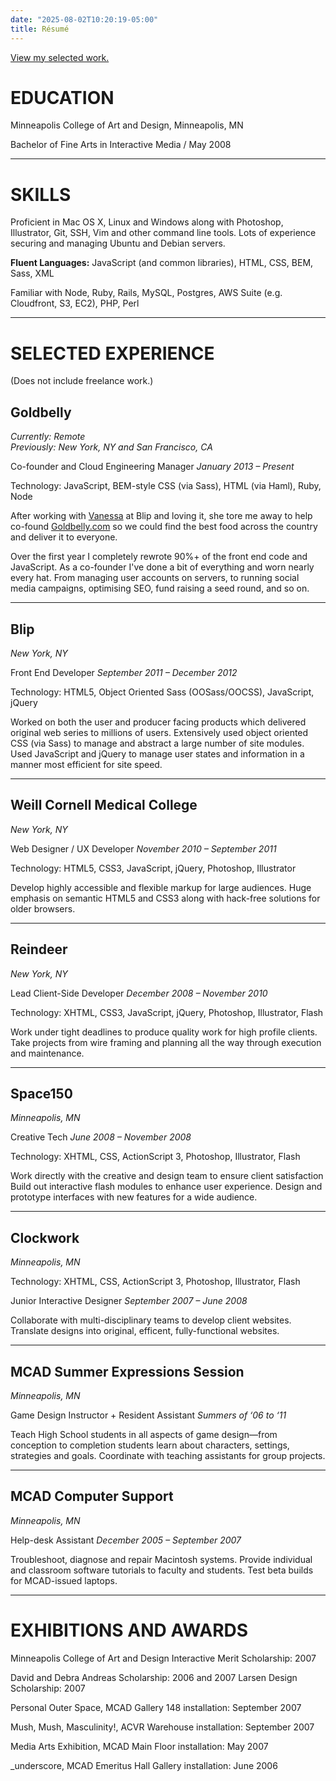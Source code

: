 ```yaml
---
date: "2025-08-02T10:20:19-05:00"
title: Résumé
---
```


[View my selected work.](/work/)

# EDUCATION

Minneapolis College of Art and Design, Minneapolis, MN

Bachelor of Fine Arts in Interactive Media / May 2008

---------------------

# SKILLS

Proficient in Mac OS X, Linux and Windows along with Photoshop, Illustrator,
Git, SSH, Vim and other command line tools. Lots of experience securing and
managing Ubuntu and Debian servers.

**Fluent Languages:** JavaScript (and common libraries), HTML, CSS, BEM, Sass,
XML

Familiar with Node, Ruby, Rails, MySQL, Postgres, AWS Suite (e.g. Cloudfront,
S3, EC2), PHP, Perl

----------------

# SELECTED EXPERIENCE

(Does not include freelance work.)

## Goldbelly
*Currently: Remote*</br>
*Previously: New York, NY and San Francisco, CA*

Co-founder and Cloud Engineering Manager *January 2013 – Present*

Technology: JavaScript, BEM-style CSS (via Sass), HTML (via Haml), Ruby, Node

After working with [Vanessa][] at Blip and loving it, she tore
me away to help co-found [Goldbelly.com][] so we could find the best food across
the country and deliver it to everyone.

Over the first year I completely rewrote 90%+ of the front end code and
JavaScript.  As a co-founder I've done a bit of everything and worn nearly
every hat. From managing user accounts on servers, to running social media
campaigns, optimising SEO, fund raising a seed round, and so on.

[vanessa]: https://www.linkedin.com/in/vanessatorrivilla/
[goldbelly.com]: https://www.goldbelly.com

-----------------

## Blip
*New York, NY*

Front End Developer *September 2011 – December 2012*

Technology: HTML5, Object Oriented Sass (OOSass/OOCSS), JavaScript, jQuery

Worked on both the user and producer facing products which delivered original
web series to millions of users. Extensively used object oriented CSS (via
Sass) to manage and abstract a large number of site modules. Used JavaScript
and jQuery to manage user states and information in a manner most efficient for
site speed.

-----------------

## Weill Cornell Medical College
*New York, NY*

Web Designer / UX Developer *November 2010 – September 2011*

Technology: HTML5, CSS3, JavaScript, jQuery, Photoshop, Illustrator

Develop highly accessible and flexible markup for large audiences. Huge
emphasis on semantic HTML5 and CSS3 along with hack-free solutions for older
browsers.

-----------------

## Reindeer
*New York, NY*

Lead Client-Side Developer *December 2008 – November 2010*

Technology: XHTML, CSS3, JavaScript, jQuery, Photoshop, Illustrator, Flash

Work under tight deadlines to produce quality work for high profile clients.
Take projects from wire framing and planning all the way through execution and
maintenance.

-----------------
## Space150
*Minneapolis, MN*

Creative Tech *June 2008 – November 2008*

Technology: XHTML, CSS, ActionScript 3, Photoshop, Illustrator, Flash

Work directly with the creative and design team to ensure client satisfaction
Build out interactive flash modules to enhance user experience. Design and
prototype interfaces with new features for a wide audience.

------------------
## Clockwork
*Minneapolis, MN*

Technology: XHTML, CSS, ActionScript 3, Photoshop, Illustrator, Flash

Junior Interactive Designer *September 2007 – June 2008*

Collaborate with multi-disciplinary teams to develop client websites. Translate
designs into original, efficent, fully-functional websites.

-------------------
## MCAD Summer Expressions Session
*Minneapolis, MN*

Game Design Instructor + Resident Assistant *Summers of ‘06 to ‘11*

Teach High School students in all aspects of game design—from conception to
completion students learn about characters, settings, strategies and goals.
Coordinate with teaching assistants for group projects.

---------------------
## MCAD Computer Support
*Minneapolis, MN*

Help-desk Assistant *December 2005 – September 2007*

Troubleshoot, diagnose and repair Macintosh systems. Provide individual and
classroom software tutorials to faculty and students. Test beta builds for
MCAD-issued laptops.

-------------------------
# EXHIBITIONS AND AWARDS

Minneapolis College of Art and Design Interactive Merit Scholarship: 2007

David and Debra Andreas Scholarship: 2006 and 2007 Larsen Design Scholarship: 2007

Personal Outer Space, MCAD Gallery 148 installation: September 2007

Mush, Mush, Masculinity!, ACVR Warehouse installation: September 2007

Media Arts Exhibition, MCAD Main Floor installation: May 2007

_underscore, MCAD Emeritus Hall Gallery installation: June 2006
